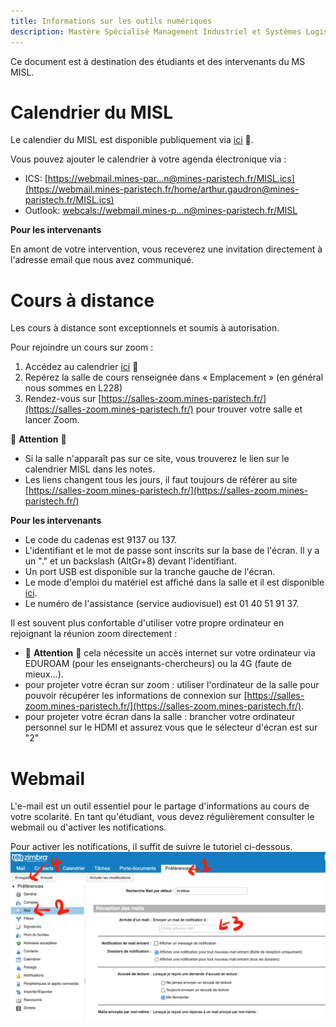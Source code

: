 ```yaml
---
title: Informations sur les outils numériques
description: Mastère Spécialisé Management Industriel et Systèmes Logistiques
---
```


Ce document est à destination des étudiants et des intervenants du MS MISL.

# Calendrier du MISL

Le calendier du MISL est disponible publiquement via [ici](https://webmail.mines-paristech.fr/home/arthur.gaudron@mines-paristech.fr/MISL.html) :link:.

Vous pouvez ajouter le calendrier à votre agenda électronique via : 
- ICS:    [https://webmail.mines-par...n@mines-paristech.fr/MISL.ics](https://webmail.mines-paristech.fr/home/arthur.gaudron@mines-paristech.fr/MISL.ics)
- Outlook:  [webcals://webmail.mines-p...n@mines-paristech.fr/MISL](webcals://webmail.mines-paristech.fr/home/arthur.gaudron@mines-paristech.fr/MISL)

**Pour les intervenants**

En amont de votre intervention, vous receverez une invitation directement à l'adresse email que nous avez communiqué.

# Cours à distance

Les cours à distance sont exceptionnels et soumis à autorisation.

Pour rejoindre un cours sur zoom :
1. Accédez au calendrier  [ici](https://webmail.mines-paristech.fr/home/arthur.gaudron@mines-paristech.fr/MISL.html) :link:
2. Repérez la salle de cours renseignée dans « Emplacement » (en général nous sommes en L228)
3. Rendez-vous sur [https://salles-zoom.mines-paristech.fr/](https://salles-zoom.mines-paristech.fr/) pour trouver votre salle et lancer Zoom.

:triangular_flag_on_post: **Attention** :triangular_flag_on_post:
- Si la salle n'apparaît pas sur ce site, vous trouverez le lien sur le calendrier MISL dans les notes.
- Les liens changent tous les jours, il faut toujours de référer au site [https://salles-zoom.mines-paristech.fr/](https://salles-zoom.mines-paristech.fr/)

**Pour les intervenants**
- Le code du cadenas est 9137 ou 137.
- L'identifiant et le mot de passe sont inscrits sur la base de l'écran. Il y a un "." et un backslash (AltGr+8) devant l'identifiant.
- Un port USB est disponible sur la tranche gauche de l'écran.
- Le mode d'emploi du matériel est affiché dans la salle et il est disponible [ici](media/Tuto_hybride_Paris-V2.pdf).
- Le numéro de l'assistance (service audiovisuel) est 01 40 51 91 37.

Il est souvent plus confortable d'utiliser votre propre ordinateur en rejoignant la réunion zoom directement : 
- :triangular_flag_on_post: **Attention** :triangular_flag_on_post: cela nécessite un accès internet sur votre ordinateur via EDUROAM (pour les enseignants-chercheurs) ou la 4G (faute de mieux...).
- pour projeter votre écran sur zoom : utiliser l'ordinateur de la salle pour pouvoir récupérer les informations de connexion sur [https://salles-zoom.mines-paristech.fr/](https://salles-zoom.mines-paristech.fr/).
- pour projeter votre écran dans la salle : brancher votre ordinateur personnel sur le HDMI et assurez vous que le sélecteur d'écran est sur "2"




# Webmail

L'e-mail est un outil essentiel pour le partage d'informations au cours de votre scolarité. En tant qu'étudiant, vous devez régulièrement consulter le webmail ou d'activer les notifications.

Pour activer les notifications, il suffit de suivre le tutoriel ci-dessous.
![Tutoriel pour les notifications](media/tuto-webmail.png)



